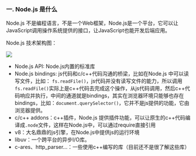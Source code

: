 ### 一. Node.js 是什么

Node.js 不是编程语言，不是一个Web框架，Node.js是一个平台，它可以让JavaScript调用操作系统提供的接口，让JavaScript也能开发后端应用。

Node.js 技术架构图：

![](/caisr.github.io/database/images/articles/node/basis/image.png)

- Node.js API: Node.js内置的标准库
- Node.js bindings: js代码和c/c++代码沟通的桥梁，比如在Node.js 中可以读写文件，比如：
`fs.readFile()`，js代码并没有读写文件的能力，所以调用`fs.readFile()`实际上是c++代码去完成这个操作，从js代码调用，然后c++代码响应并执行，中间的通道就是bindings，其实在浏览器环境只能够也存在bindings，比如：`document.querySelector()`，它并不是js提供的功能，它由浏览器提供。
- c/c++ addons：c++插件，Node.js 提供插件功能，可以让原生的c++代码编译成`.node`文件，这样在Node.js中，可以通过require直接引用
- v8：大名鼎鼎的js引擎，在Node.js中提供js的运行环境
- libuv：一个跨平台的异步I/O库。
- c-ares、http_parser...：一些使用c++编写的库（目前还不是很了解这些库）





